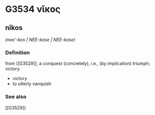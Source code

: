 # G3534 νῖκος

## nîkos

_(nee'-kos | NEE-kose | NEE-kose)_

### Definition

from [[G3529]]; a conquest (concretely), i.e., (by implication) triumph; victory.

- victory
- to utterly vanquish

### See also

[[G3529]]

